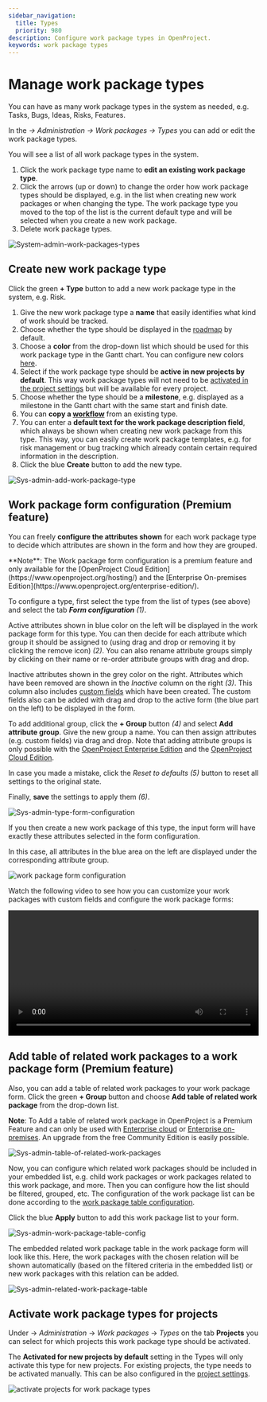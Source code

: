 ```yaml
---
sidebar_navigation:
  title: Types
  priority: 980
description: Configure work package types in OpenProject.
keywords: work package types
---
```


# Manage work package types

You can have as many work package types in the system as needed, e.g. Tasks, Bugs, Ideas, Risks, Features.

In the *-> Administration -> Work packages -> Types* you can add or edit the work package types.

You will see a list of all work package types in the system.

1. Click the work package type name to **edit an existing work package type**.
2. Click the arrows (up or down) to change the order how work package types should be displayed, e.g. in the list when creating new work packages or when changing the type. 
   The work package type you moved to the top of the list is the current default type and will be selected when you create a new work package.
3. Delete work package types.

![System-admin-work-packages-types](System-admin-work-packages-types.png)

## Create new work package type

Click the green **+ Type** button to add a new work package type in the system, e.g. Risk.

1. Give the new work package type a **name** that easily identifies what kind of work should be tracked.
2. Choose whether the type should be displayed in the [roadmap](../../../user-guide/roadmap/) by default.
3. Choose a **color** from the drop-down list which should be used for this work package type in the Gantt chart. You can configure new colors [here](../../colors).
4. Select if the work package type should be **active in new projects by default**. This way work package types will not need to be [activated in the project settings](../../../user-guide/projects/project-settings/work-package-types/) but will be available for every project.
5. Choose whether the type should be a **milestone**, e.g. displayed as a milestone in the Gantt chart with the same start and finish date.
6. You can **copy a [workflow](../work-package-workflows)** from an existing type.
7. You can enter a **default text for the work package description field**, which always be shown when creating new work package from this type. This way, you can easily create work package templates, e.g. for risk management or bug tracking which already contain certain required information in the description.
8. Click the blue **Create** button to add the new type.

![Sys-admin-add-work-package-type](Sys-admin-add-work-package-type.png)

## Work package form configuration (Premium feature)

You can freely **configure the attributes shown** for each work package type to decide which attributes are shown in the form and how they are grouped.

<div class="alert alert-info" role="alert">
**Note**: The Work package form configuration is a premium feature and only available for the [OpenProject Cloud Edition](https://www.openproject.org/hosting/) and the [Enterprise On-premises Edition](https://www.openproject.org/enterprise-edition/).
</div>

To configure a type, first select the type from the list of types (see above) and select the tab ***Form configuration*** *(1)*.

Active attributes shown in blue color on the left will be displayed in the work package form for this type.
You can then decide for each attribute which group it should be assigned to (using drag and drop or removing it by clicking the remove  icon) *(2)*. You can also rename attribute groups simply by clicking on their name or re-order attribute groups with drag and drop.

Inactive attributes shown in the grey color on the right. Attributes which have been removed are shown in the *Inactive* column on the right *(3)*. This column also includes [custom fields](../../custom-fields) which have been created. The custom fields also can be added with drag and drop to the active form (the blue part on the left) to be displayed in the form.

To add additional group, click the **+ Group** button *(4)* and select **Add attribute group**. Give the new group a name. You can then assign attributes (e.g. custom fields) via drag and drop. Note that adding attribute groups is only possible  with the [OpenProject Enterprise Edition](https://www.openproject.org/enterprise-edition/) and the [OpenProject Cloud Edition](https://www.openproject.org/hosting/).

In case you made a mistake, click the *Reset to defaults (5)* button to reset all settings to the original state.

Finally, **save** the settings to apply them *(6)*.

![Sys-admin-type-form-configuration](Sys-admin-type-form-configuration-1579181896505.png)

If you then create a new work package of this type, the input form will have exactly these attributes selected in the form configuration.

In this case, all attributes in the blue area on the left are displayed under the corresponding attribute group.

![work package form configuration](image-20200116150227458.png)

Watch the following video to see how you can customize your work packages with custom fields and configure the work package forms:

<video src="https://openproject-docs.s3.eu-central-1.amazonaws.com/videos/OpenProject-Forms-and-Custom-Fields-1.mp4" type="video/mp4" controls="" style="width:100%"></video>

## Add table of related work packages to a work package form (Premium feature)

Also, you can add a table of related work packages to your work package form. Click the green **+ Group** button and choose **Add table of related work package** from the drop-down list.

**Note**: To Add a table of related work package in OpenProject is a Premium Feature and can only be used with [Enterprise cloud](../../../enterprise-guide/enterprise-cloud-guide/) or [Enterprise on-premises](../../../enterprise-guide/enterprise-on-premises-guide/). An upgrade from the free Community Edition is easily possible.

![Sys-admin-table-of-related-work-packages](Sys-admin-table-of-related-work-packages.png)

Now, you can configure which related work packages should be included in your embedded list, e.g. child work packages or work packages related to this work package, and more. Then you can configure how the list should be filtered, grouped, etc. The configuration of the work package list can be done according to the [work package table configuration](../../../user-guide/work-packages/work-package-table-configuration/).

Click the blue **Apply** button to add this work package list to your form.

![Sys-admin-work-package-table-config](Sys-admin-work-package-table-config.png)

The embedded related work package table in the work package form will look like this. Here, the work packages with the chosen relation will be shown automatically (based on the filtered criteria in the embedded list) or new work packages with this relation can be added. 

![Sys-admin-related-work-package-table](Sys-admin-related-work-package-table.png)

## Activate work package types for projects

Under -> *Administration* -> *Work packages* -> *Types* on the tab **Projects** you can select for which projects this work package type should be activated. 

The **Activated for new projects by default** setting in the Types will only activate this type for new projects. For existing projects, the type needs to be activated manually. 
This can be also configured in the [project settings](../../../user-guide/projects/project-settings).

![activate projects for work package types](image-20200116150513323.png)
